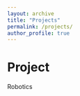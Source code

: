 ```yaml
---
layout: archive
title: "Projects"
permalink: /projects/
author_profile: true
---
```




Project
======
Robotics

  

